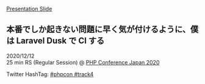 [Presentation Slide](https://gitpitch.com/sogaoh/myslide?p=20201212-phpcon2020-RS)

## 本番でしか起きない問題に早く気が付けるように、僕は Laravel Dusk で CI する

2020/12/12  
25 min RS (Regular Session) @ [PHP Conference Japan 2020](https://phpcon.php.gr.jp/2020/)

Twitter HashTag: [#phpcon #track4](https://twitter.com/search?f=tweets&vertical=default&q=%23phpcon+)


